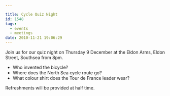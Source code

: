 ```yaml
---

title: Cycle Quiz Night
id: 1548
tags:
  - events
  - meetings
date: 2010-11-21 19:06:29
---
```


Join us for our quiz night on Thursday 9 December at the Eldon Arms, Eldon Street, Southsea from 8pm.

* Who invented the bicycle?
* Where does the North Sea cycle route go?
* What colour shirt does the Tour de France leader wear?

Refreshments will be provided at half time.
